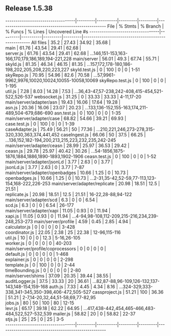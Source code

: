 ## Release 1.5.38
----------------------------------|---------|----------|---------|---------|----------------------------------------------------
File                              | % Stmts | % Branch | % Funcs | % Lines | Uncovered Line #s
----------------------------------|---------|----------|---------|---------|----------------------------------------------------
All files                         |    35.2 |    27.43 |   34.92 |   35.68 |                                                    
 main                             |   61.76 |    43.54 |   29.41 |   62.68 |                                                    
  server.js                       |   61.76 |    43.54 |   29.41 |   62.68 | ...146,151-153,163-166,170,179,186,189,194-221,228 
 main/server                      |   56.01 |     49.3 |   67.74 |   55.71 |                                                    
  skyId.js                        |   81.35 |    46.34 |   46.15 |   81.35 | ...157,172,178-180,186-198,202,205,208,220,223,227 
  skyId.test.js                   |       0 |      100 |       0 |       0 | 1-51                                               
  skyRepo.js                      |   70.95 |    54.96 |    82.6 |   70.58 | ...57,9961-9962,9976,10020,10024,10055-10058,10069 
  skyRepo.test.js                 |       0 |      100 |       0 |       0 | 1-195                                              
  util.js                         |    7.28 |     8.03 |   14.28 |    7.53 | ...36,43-47,57-238,242-408,415-454,521-522,526-537 
  websocket.js                    |   31.25 |        0 |   33.33 |   33.33 | 4-11,17-20                                         
 main/server/adapter/asn          |   19.43 |    16.06 |   17.64 |   19.28 |                                                    
  asn.js                          |   20.36 |    16.06 |   23.07 |   20.23 | ...133,136-152,155-163,174,211-489,504-679,686-690 
  asn.test.js                     |       0 |      100 |       0 |       0 | 1-35                                               
 main/server/adapter/case         |   68.82 |    54.66 |   39.21 |   69.93 |                                                    
  case.test.js                    |       0 |      100 |       0 |       0 | 1-39                                               
  caseAdapter.js                  |   75.49 |    56.21 |      50 |   77.36 | ...210,221,246,273-278,315-320,330,363,374,441,452 
  caseIngest.js                   |   66.06 |       50 |    37.5 |   66.25 | ...136,152,182-194,200,213,215,223,232,235,242-245 
 main/server/adapter/ceasn        |   28.99 |    25.97 |   36.53 |   29.42 |                                                    
  ceasn.js                        |   29.78 |    25.97 |   40.42 |   30.26 | ...54-1856,1875-1876,1884,1886,1890-1893,1902-1906 
  ceasn.test.js                   |       0 |      100 |       0 |       0 | 1-52                                               
 main/server/adapter/jsonLd       |    3.77 |     2.63 |       0 |    3.77 |                                                    
  jsonLd.js                       |    3.77 |     2.63 |       0 |    3.77 | 7-87                                               
 main/server/adapter/openbadges   |   10.66 |     1.25 |       0 |   10.73 |                                                    
  openbadges.js                   |   10.66 |     1.25 |       0 |   10.73 | ...2-31,35-42,52-59,77-113,123-154,168-222,226-253 
 main/server/adapter/replicate    |   20.98 |    18.51 |    12.5 |   21.51 |                                                    
  replicate.js                    |   20.98 |    18.51 |    12.5 |   21.51 | 16-22,28-88,94-122                                 
 main/server/adapter/scd          |     6.3 |        0 |       0 |    6.54 |                                                    
  scd.js                          |     6.3 |        0 |       0 |    6.54 | 26-177                                             
 main/server/adapter/xapi         |   11.05 |     0.93 |       0 |   11.94 |                                                    
  xapi.js                         |   11.05 |     0.93 |       0 |   11.94 | ...4-94,98-108,112-209,215-216,234,239-248,253-273 
 main/server/profile              |    4.59 |     0.45 |    2.85 |    4.94 |                                                    
  calculator.js                   |       0 |        0 |       0 |       0 | 3-428                                              
  coordinator.js                  |   22.05 |     2.38 |      25 |   22.38 | 12-96,115-116                                      
  util.js                         |      10 |        0 |       0 |    12.3 | 5-16,26-105                                        
  worker.js                       |       0 |        0 |       0 |       0 | 40-203                                             
 main/server/profile/coprocessors |       0 |        0 |       0 |       0 |                                                    
  default.js                      |       0 |        0 |       0 |       0 | 1-468                                              
  explainer.js                    |       0 |        0 |       0 |       0 | 2-298                                              
  template.js                     |       0 |      100 |       0 |       0 | 2-44                                               
  timeBounding.js                 |       0 |        0 |       0 |       0 | 2-80                                               
 main/server/shims                |   37.09 |    20.35 |   39.44 |   38.55 |                                                    
  auditLogger.js                  |    37.5 |    33.33 |      20 |   36.61 | ...82,87-88,96-109,126-132,137-143,148-154,159-168 
  auth.js                         |    7.33 |     4.45 |    4.34 |    8.16 | ...324-329,333-338,341-345,350-398,406-472,505-527 
  cassproject.js                  |   51.21 |      100 |   36.36 |   51.21 | 2-7,14-20,32,44,51-58,69,77-82,95                  
  jobs.js                         |      80 |       50 |     100 |      80 | 12-15                                              
  levr.js                         |   65.17 |    39.18 |   62.22 |   64.95 | ...417,438-442,454,465-466,483-484,522,527-532,539 
  mailer.js                       |   58.82 |       20 |       0 |   58.82 | 22-37                                              
  stjs.js                         |      25 |       25 |       0 |      25 | 3-5                                                
----------------------------------|---------|----------|---------|---------|----------------------------------------------------
